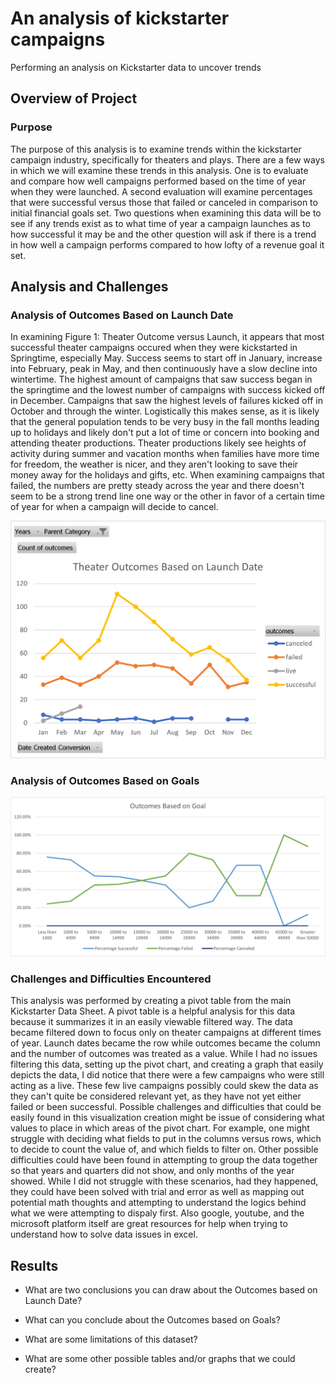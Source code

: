 # An analysis of kickstarter campaigns
Performing an analysis on Kickstarter data to uncover trends

## Overview of Project
### Purpose
The purpose of this analysis is to examine trends within the kickstarter campaign industry, specifically for theaters and plays. 
There are a few ways in which we will examine these trends in this analysis. 
One is to evaluate and compare how well campaigns performed based on the time of year when they were launched. 
A second evaluation will examine percentages that were successful versus those that failed or canceled in comparison to initial financial goals set. 
Two questions when examining this data will be to see if any trends exist as to what time of year a campaign launches as to how successful it may be and the other question will ask if there is a trend in how well a campaign performs compared to how lofty of a revenue goal it set. 

## Analysis and Challenges
### Analysis of Outcomes Based on Launch Date
In examining Figure 1: Theater Outcome versus Launch, it appears that most successful theater campaigns occured when they were kickstarted in Springtime, especially May. 
Success seems to start off in January, increase into February, peak in May, and then continuously have a slow decline into wintertime. 
The highest amount of campaigns that saw success began in the springtime and the lowest number of campaigns with success kicked off in December. 
Campaigns that saw the highest levels of failures kicked off in October and through the winter. 
Logistically this makes sense, as it is likely that the general population tends to be very busy in the fall months leading up to holidays and likely don't put a lot of time or concern into booking and attending theater productions. Theater productions likely see heights of activity during summer and vacation months when families have more time for freedom, the weather is nicer, and they aren't looking to save their money away for the holidays and gifts, etc. 
When examining campaigns that failed, the numbers are pretty steady across the year and there doesn't seem to be a strong trend line one way or the other in favor of a certain time of year for when a campaign will decide to cancel. 

![Theater Outcomes versus Launch Date](Theater_Outcomes_vs_Launch.png)

### Analysis of Outcomes Based on Goals


![Theater Outcomes versus Income Goals](Outcomes_vs_Goals.png)

### Challenges and Difficulties Encountered
This analysis was performed by creating a pivot table from the main Kickstarter Data Sheet. A pivot table is a helpful analysis for this data because it summarizes it in an easily viewable filtered way. The data became filtered down to focus only on theater campaigns at different times of year. Launch dates became the row while outcomes became the column and the number of outcomes was treated as a value. While I had no issues filtering this data, setting up the pivot chart, and creating a graph that easily depicts the data, I did notice that there were a few campaigns who were still acting as a live. These few live campaigns possibly could skew the data as they can't quite be considered relevant yet, as they have not yet either failed or been successful. Possible challenges and difficulties that could be easily found in this visualization creation might be issue of considering what values to place in which areas of the pivot chart. For example, one might struggle with deciding what fields to put in the columns versus rows, which to decide to count the value of, and which fields to filter on. Other possible difficulties could have been found in attempting to group the data together so that years and quarters did not show, and only months of the year showed. While I did not struggle with these scenarios, had they happened, they could have been solved with trial and error as well as mapping out potential math thoughts and attempting to understand the logics behind what we were attempting to dispaly first. Also google, youtube, and the microsoft platform itself are great resources for help when trying to understand how to solve data issues in excel. 

## Results

- What are two conclusions you can draw about the Outcomes based on Launch Date?

- What can you conclude about the Outcomes based on Goals?

- What are some limitations of this dataset?

- What are some other possible tables and/or graphs that we could create?
